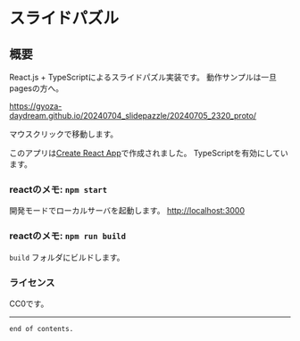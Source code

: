 # スライドパズル

## 概要

React.js + TypeScriptによるスライドパズル実装です。
動作サンプルは一旦pagesの方へ。

https://gyoza-daydream.github.io/20240704_slidepazzle/20240705_2320_proto/

マウスクリックで移動します。

このアプリは[Create React App](https://github.com/facebook/create-react-app)で作成されました。
TypeScriptを有効にしています。


### reactのメモ: `npm start`

開発モードでローカルサーバを起動します。
[http://localhost:3000](http://localhost:3000)


### reactのメモ: `npm run build`

`build` フォルダにビルドします。


### ライセンス

CC0です。


---

`end of contents.`